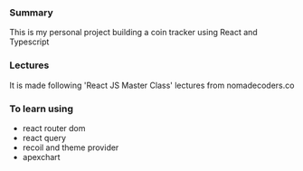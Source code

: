 ### Summary
This is my personal project building a coin tracker using React and Typescript

### Lectures
It is made following 'React JS Master Class' lectures from nomadecoders.co

### To learn using
* react router dom
* react query
* recoil and theme provider
* apexchart
